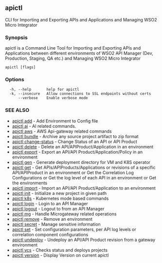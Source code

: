 ## apictl

CLI for Importing and Exporting APIs and Applications and Managing WSO2 Micro Integrator

### Synopsis

apictl is a Command Line Tool for Importing and Exporting APIs and Applications between different environments of WSO2 API Manager
(Dev, Production, Staging, QA etc.) and Managing WSO2 Micro Integrator

```
apictl [flags]
```

### Options

```
  -h, --help       help for apictl
  -k, --insecure   Allow connections to SSL endpoints without certs
      --verbose    Enable verbose mode
```

### SEE ALSO

* [apictl add](apictl_add.md)	 - Add Environment to Config file
* [apictl ai](apictl_ai.md)	 - AI related commands.
* [apictl aws](apictl_aws.md)	 - AWS Api-gateway related commands
* [apictl bundle](apictl_bundle.md)	 - Archive any source project artifact to zip format
* [apictl change-status](apictl_change-status.md)	 - Change Status of an API or API Product
* [apictl delete](apictl_delete.md)	 - Delete an API/APIProduct/Application in an environment
* [apictl export](apictl_export.md)	 - Export an API/API Product/Application/Policy in an environment
* [apictl gen](apictl_gen.md)	 - Generate deployment directory for VM and K8S operator
* [apictl get](apictl_get.md)	 - Get APIs/APIProducts/Applications or revisions of a specific API/APIProduct in an environment or Get the Correlation Log Configurations or Get the log level of each API in an environment or Get the environments
* [apictl import](apictl_import.md)	 - Import an API/API Product/Application to an environment
* [apictl init](apictl_init.md)	 - Initialize a new project in given path
* [apictl k8s](apictl_k8s.md)	 - Kubernetes mode based commands
* [apictl login](apictl_login.md)	 - Login to an API Manager
* [apictl logout](apictl_logout.md)	 - Logout to from an API Manager
* [apictl mg](apictl_mg.md)	 - Handle Microgateway related operations
* [apictl remove](apictl_remove.md)	 - Remove an environment
* [apictl secret](apictl_secret.md)	 - Manage sensitive information
* [apictl set](apictl_set.md)	 - Set configuration parameters, per API log levels or correlation component configurations
* [apictl undeploy](apictl_undeploy.md)	 - Undeploy an API/API Product revision from a gateway environment
* [apictl vcs](apictl_vcs.md)	 - Checks status and deploys projects
* [apictl version](apictl_version.md)	 - Display Version on current apictl

